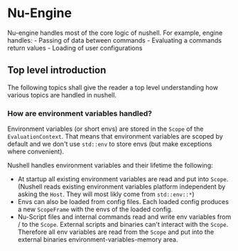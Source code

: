 # Nu-Engine
Nu-engine handles most of the core logic of nushell. For example, engine handles:
    - Passing of data between commands
    - Evaluating a commands return values
    - Loading of user configurations

## Top level introduction
The following topics shall give the reader a top level understanding how various topics are handled in nushell.

### How are environment variables handled?
Environment variables (or short envs) are stored in the `Scope` of the `EvaluationContext`. That means that environment variables are scoped by default and we don't use `std::env` to store envs (but make exceptions where convenient).

Nushell handles environment variables and their lifetime the following:
- At startup all existing environment variables are read and put into `Scope`. (Nushell reads existing environment variables platform independent by asking the `Host`. They will most likly come from `std::env::*`)
- Envs can also be loaded from config files. Each loaded config produces a new `ScopeFrame` with the envs of the loaded config.
- Nu-Script files and internal commands read and write env variables from / to the `Scope`. External scripts and binaries can't interact with the `Scope`. Therefore all env variables are read from the `Scope` and put into the external binaries environment-variables-memory area.
